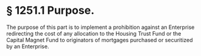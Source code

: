 # § 1251.1   Purpose.

The purpose of this part is to implement a prohibition against an Enterprise redirecting the cost of any allocation to the Housing Trust Fund or the Capital Magnet Fund to originators of mortgages purchased or securitized by an Enterprise.




